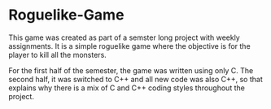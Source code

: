 # Roguelike-Game

This game was created as part of a semster long project with weekly assignments. It is a simple roguelike game where the objective is for the player to kill all the monsters. 

For the first half of the semester, the game was written using only C. The second half, it was switched to C++ and all new code was also C++, so that explains why there is a mix of C and C++ coding styles throughout the project.  